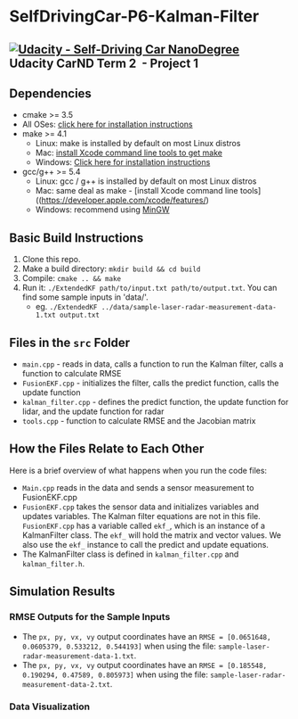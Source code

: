 # SelfDrivingCar-P6-Kalman-Filter
[![Udacity - Self-Driving Car NanoDegree](https://s3.amazonaws.com/udacity-sdc/github/shield-carnd.svg)](http://www.udacity.com/drive)  
Udacity CarND Term 2  - Project 1 
---

## Dependencies

* cmake >= 3.5
 * All OSes: [click here for installation instructions](https://cmake.org/install/)
* make >= 4.1
  * Linux: make is installed by default on most Linux distros
  * Mac: [install Xcode command line tools to get make](https://developer.apple.com/xcode/features/)
  * Windows: [Click here for installation instructions](http://gnuwin32.sourceforge.net/packages/make.htm)
* gcc/g++ >= 5.4
  * Linux: gcc / g++ is installed by default on most Linux distros
  * Mac: same deal as make - [install Xcode command line tools]((https://developer.apple.com/xcode/features/)
  * Windows: recommend using [MinGW](http://www.mingw.org/)

## Basic Build Instructions

1. Clone this repo.
2. Make a build directory: `mkdir build && cd build`
3. Compile: `cmake .. && make`
4. Run it: `./ExtendedKF path/to/input.txt path/to/output.txt`. You can find
   some sample inputs in 'data/'.
    - eg. `./ExtendedKF ../data/sample-laser-radar-measurement-data-1.txt output.txt`

## Files in the `src` Folder

* `main.cpp` - reads in data, calls a function to run the Kalman filter, calls a function to calculate RMSE
* `FusionEKF.cpp` - initializes the filter, calls the predict function, calls the update function
* `kalman_filter.cpp` - defines the predict function, the update function for lidar, and the update function for radar
* `tools.cpp` - function to calculate RMSE and the Jacobian matrix

## How the Files Relate to Each Other
Here is a brief overview of what happens when you run the code files:

* `Main.cpp` reads in the data and sends a sensor measurement to FusionEKF.cpp
* `FusionEKF.cpp` takes the sensor data and initializes variables and updates variables. The Kalman filter equations are not in this file. `FusionEKF.cpp` has a variable called `ekf_`, which is an instance of a KalmanFilter class. The `ekf_` will hold the matrix and vector values. We also use the `ekf_` instance to call the predict and update equations.
* The KalmanFilter class is defined in `kalman_filter.cpp` and `kalman_filter.h`.

## Simulation Results

### RMSE Outputs for the Sample Inputs
* The `px, py, vx, vy` output coordinates have an `RMSE = [0.0651648, 0.0605379, 0.533212, 0.544193]` when using the file: `sample-laser-radar-measurement-data-1.txt`.  
* The `px, py, vx, vy` output coordinates have an `RMSE = [0.185548, 0.190294, 0.47589, 0.805973]` when using the file: `sample-laser-radar-measurement-data-2.txt`.  

### Data Visualization 
